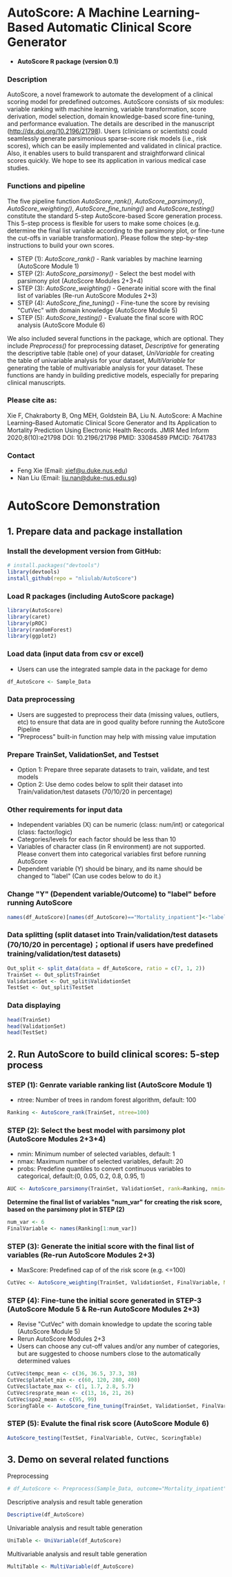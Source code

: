 # AutoScore: A Machine Learning-Based Automatic Clinical Score Generator

- **AutoScore R package (version 0.1)**

### Description

AutoScore, a novel framework to automate the development of a clinical scoring model for predefined outcomes. AutoScore consists of six modules: variable ranking with machine learning, variable transformation, score derivation, model selection, domain knowledge-based score fine-tuning, and performance evaluation. The details are described in the manuscript (<http://dx.doi.org/10.2196/21798>). Users (clinicians or scientists) could seamlessly generate parsimonious sparse-score risk models (i.e., risk scores), which can be easily implemented and validated in clinical practice. Also, it enables users to build transparent and straightforward clinical scores quickly. We hope to see its application in various medical case studies.

### Functions and pipeline

The five pipeline function *AutoScore_rank()*, *AutoScore_parsimony()*, *AutoScore_weighting()*, *AutoScore_fine_tuning()* and
*AutoScore_testing()* constitute the standard 5-step AutoScore-based Score generation process. This 5-step process is flexible for users to make some choices (e.g. determine the final list variable according to the parsimony plot, or fine-tune the cut-offs in variable transformation). Please follow the step-by-step instructions to build your own scores.

* STEP (1): *AutoScore_rank()* - Rank variables by machine learning (AutoScore Module 1)
* STEP (2): *AutoScore_parsimony()* - Select the best model with parsimony plot (AutoScore Modules 2+3+4)
* STEP (3): *AutoScore_weighting()* - Generate initial score with the final list of variables (Re-run AutoScore Modules 2+3)
* STEP (4): *AutoScore_fine_tuning()* - Fine-tune the score by revising "CutVec" with domain knowledge (AutoScore Module 5)
* STEP (5): *AutoScore_testing()* - Evaluate the final score with ROC analysis (AutoScore Module 6)

We also included several functions in the package, which are optional. They include *Preprocess()* for preprocessing dataset, *Descriptive* for generating the descriptive table (table one) of your dataset, *UniVariable* for creating the table of univariable analysis for your dataset, *MultiVariable* for generating the table of multivariable analysis for your dataset. These functions are handy in building predictive models, especially for preparing clinical manuscripts.

### Please cite as:
Xie F, Chakraborty B, Ong MEH, Goldstein BA, Liu N. AutoScore: A Machine Learning–Based Automatic Clinical Score Generator and Its Application to Mortality Prediction Using Electronic Health Records. JMIR Med Inform 2020;8(10):e21798
DOI: 10.2196/21798 PMID: 33084589 PMCID: 7641783

### Contact
- Feng Xie (Email: <xief@u.duke.nus.edu>)
- Nan Liu (Email: <liu.nan@duke-nus.edu.sg>)

# **AutoScore Demonstration**

## **1. Prepare data and package installation**
### Install the development version from GitHub:

```r
# install.packages("devtools")
library(devtools)
install_github(repo = "nliulab/AutoScore")
```
[devtools]: https://github.com/hadley/devtools

### Load R packages (including AutoScore package)
```r
library(AutoScore)
library(caret)
library(pROC)
library(randomForest)
library(ggplot2)
```

### Load data (input data from csv or excel)
- Users can use the integrated sample data in the package for demo
```r
df_AutoScore <- Sample_Data
```

### Data preprocessing
- Users are suggested to preprocess their data (missing values, outliers, etc) to ensure that data are in good quality before running the AutoScore Pipeline
- "Preprocess" built-in function may help with missing value imputation

### Prepare TrainSet, ValidationSet, and Testset
- Option 1: Prepare three separate datasets to train, validate, and test models
- Option 2: Use demo codes below to split their dataset into Train/validation/test datasets (70/10/20 in percentage)

### Other requirements for input data
- Independent variables (X) can be numeric (class: num/int) or categorical (class: factor/logic)
- Categories/levels for each factor should be less than 10
- Variables of character class (in R environment) are not supported. Please convert them into categorical variables first before running AutoScore
- Dependent variable (Y) should be binary, and its name should be changed to "label" (Can use codes below to do it.)

### Change "Y" (Dependent variable/Outcome) to "label" before running AutoScore
```r
names(df_AutoScore)[names(df_AutoScore)=="Mortality_inpatient"]<-"label"
```

### Data splitting (split dataset into Train/validation/test datasets (70/10/20 in percentage)；optional if users have predefined training/validation/test datasets)
```r
Out_split <- split_data(data = df_AutoScore, ratio = c(7, 1, 2))
TrainSet <- Out_split$TrainSet
ValidationSet <- Out_split$ValidationSet
TestSet <- Out_split$TestSet
```

### Data displaying
```r
head(TrainSet)
head(ValidationSet)
head(TestSet)
```

## **2. Run AutoScore to build clinical scores: 5-step process**

### STEP (1): Genrate variable ranking list (AutoScore Module 1)
- ntree: Number of trees in random forest algorithm, default: 100
```r
Ranking <- AutoScore_rank(TrainSet, ntree=100)
```

### STEP (2): Select the best model with parsimony plot (AutoScore Modules 2+3+4)
- nmin: Minimum number of selected variables, default: 1
- nmax: Maximum number of selected variables, default: 20
- probs: Predefine quantiles to convert continuous variables to categorical, default:(0, 0.05, 0.2, 0.8, 0.95, 1)
```r
AUC <- AutoScore_parsimony(TrainSet, ValidationSet, rank=Ranking, nmin=1, nmax=20, probs=c(0, 0.05, 0.2, 0.8, 0.95, 1))
```

**Determine the final list of variables "num_var" for creating the risk score, based on the parsimony plot in STEP (2)**
```r
num_var <- 6
FinalVariable <- names(Ranking[1:num_var])
```

### STEP (3): Generate the initial score with the final list of variables (Re-run AutoScore Modules 2+3)
- MaxScore: Predefined cap of of the risk score (e.g. <=100)
```r
CutVec <- AutoScore_weighting(TrainSet, ValidationSet, FinalVariable, MaxScore=100, probs=c(0, 0.05, 0.2, 0.8, 0.95, 1))
```

### STEP (4): Fine-tune the initial score generated in STEP-3 (AutoScore Module 5 & Re-run AutoScore Modules 2+3) 
- Revise "CutVec" with domain knowledge to update the scoring table (AutoScore Module 5)
- Rerun AutoScore Modules 2+3
- Users can choose any cut-off values and/or any number of categories, but are suggested to choose numbers close to the automatically determined values
```r
CutVec$tempc_mean <- c(36, 36.5, 37.3, 38)
CutVec$platelet_min <- c(60, 120, 280, 400)
CutVec$lactate_max <- c(1, 1.7, 2.8, 5.7)
CutVec$resprate_mean <- c(13, 16, 21, 26)
CutVec$spo2_mean <- c(95, 99)
ScoringTable <- AutoScore_fine_tuning(TrainSet, ValidationSet, FinalVariable, CutVec, MaxScore=100)
```

### STEP (5): Evalute the final risk score (AutoScore Module 6)
```r
AutoScore_testing(TestSet, FinalVariable, CutVec, ScoringTable)
```

## **3. Demo on several related functions**

Preprocessing
```r
# df_AutoScore <- Preprocess(Sample_Data, outcome="Mortality_inpatient")
```

Descriptive analysis and result table generation
```r
Descriptive(df_AutoScore)
```

Univariable analysis and result table generation
```r
UniTable <- UniVariable(df_AutoScore)
```

Multivariable analysis and result table generation
```r
MultiTable <- MultiVariable(df_AutoScore)
```

